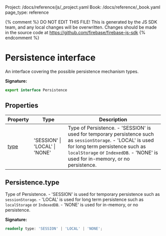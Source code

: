 Project: /docs/reference/js/_project.yaml
Book: /docs/reference/_book.yaml
page_type: reference

{% comment %}
DO NOT EDIT THIS FILE!
This is generated by the JS SDK team, and any local changes will be
overwritten. Changes should be made in the source code at
https://github.com/firebase/firebase-js-sdk
{% endcomment %}

# Persistence interface
An interface covering the possible persistence mechanism types.

<b>Signature:</b>

```typescript
export interface Persistence 
```

## Properties

|  Property | Type | Description |
|  --- | --- | --- |
|  [type](./auth.persistence.md#persistencetype) | 'SESSION' \| 'LOCAL' \| 'NONE' | Type of Persistence. - 'SESSION' is used for temporary persistence such as <code>sessionStorage</code>. - 'LOCAL' is used for long term persistence such as <code>localStorage</code> or <code>IndexedDB</code>. - 'NONE' is used for in-memory, or no persistence. |

## Persistence.type

Type of Persistence. - 'SESSION' is used for temporary persistence such as `sessionStorage`<!-- -->. - 'LOCAL' is used for long term persistence such as `localStorage` or `IndexedDB`<!-- -->. - 'NONE' is used for in-memory, or no persistence.

<b>Signature:</b>

```typescript
readonly type: 'SESSION' | 'LOCAL' | 'NONE';
```

